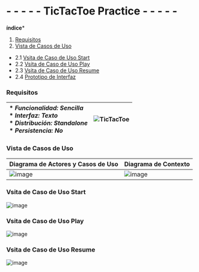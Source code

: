 # - - - - - TicTacToe Practice - - - - -

**índice***
1. [Requisitos](#Requisitos)
2. [Vista de Casos de Uso](#Vista-de-Casos-de-Uso)
- 2.1 [Vsita de Caso de Uso Start](#Vsita-de-Caso-de-Uso-Start)
- 2.2 [Vsita de Caso de Uso Play](#Vsita-de-Caso-de-Uso-Play)
- 2.3 [Vsita de Caso de Uso Resume](#Vsita-de-Caso-de-Uso-Resume)
- 2.4 [Prototipo de Interfaz](#Prototipo-de-Interfaz)


### Requisitos

| * _Funcionalidad: **Sencilla**_<br/>  * _Interfaz: **Texto**_<br/>  * _Distribución: **Standalone**_<br/>  * _Persistencia: **No**_<br/> | ![TicTacToe](https://user-images.githubusercontent.com/46433173/195204431-936b7ff3-1b33-4167-a362-30ede4d08aec.png) | 
| :------- | :------: |  

### Vista de Casos de Uso

| Diagrama de Actores y Casos de Uso | Diagrama de Contexto |
|---|---|
|![image](https://user-images.githubusercontent.com/46433173/195204864-f650c52c-cbcb-4288-8f86-6a32de30eb62.png) |![image](https://user-images.githubusercontent.com/46433173/195207035-a3001085-dde5-4d3c-aa22-81ea8cda5b84.png)

### Vsita de Caso de Uso Start

![image](https://user-images.githubusercontent.com/46433173/195210902-9f9c3d1c-4ff6-48e8-9de3-6ed51096f08e.png)

### Vsita de Caso de Uso Play

![image](https://user-images.githubusercontent.com/46433173/195362112-b873c50f-d9a2-451b-b631-b85ee9a68a8d.png)

### Vsita de Caso de Uso Resume

![image](https://user-images.githubusercontent.com/46433173/195361789-aaa6d03d-50a5-44d4-8ee8-00159c27d0b3.png)
